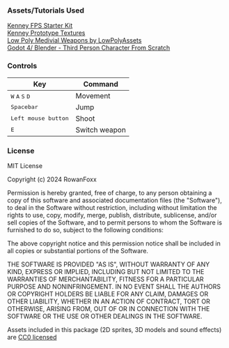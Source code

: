 ### Assets/Tutorials Used
[Kenney FPS Starter Kit](https://github.com/KenneyNL/Starter-Kit-FPS) \
[Kenney Prototype Textures](https://kenney.nl/assets/prototype-textures) \
[Low Poly Medivial Weapons by LowPolyAssets](https://lowpolyassets.itch.io/low-poly-medieval-weapons) \
[Godot 4/ Blender - Third Person Character From Scratch](https://www.youtube.com/watch?v=VasHZZyPpYU&t=1613s)


### Controls

| Key | Command |
| --- | --- |
| <kbd>W</kbd> <kbd>A</kbd> <kbd>S</kbd> <kbd>D</kbd> | Movement |
| <kbd>Spacebar</kbd> | Jump |
| <kbd>Left mouse button</kbd> | Shoot |
| <kbd>E</kbd> | Switch weapon |

### License

MIT License

Copyright (c) 2024 RowanFoxx

Permission is hereby granted, free of charge, to any person obtaining a copy of this software and associated documentation files (the "Software"), to deal in the Software without restriction, including without limitation the rights to use, copy, modify, merge, publish, distribute, sublicense, and/or sell copies of the Software, and to permit persons to whom the Software is furnished to do so, subject to the following conditions:

The above copyright notice and this permission notice shall be included in all copies or substantial portions of the Software.

THE SOFTWARE IS PROVIDED "AS IS", WITHOUT WARRANTY OF ANY KIND, EXPRESS OR IMPLIED, INCLUDING BUT NOT LIMITED TO THE WARRANTIES OF MERCHANTABILITY, FITNESS FOR A PARTICULAR PURPOSE AND NONINFRINGEMENT. IN NO EVENT SHALL THE AUTHORS OR COPYRIGHT HOLDERS BE LIABLE FOR ANY CLAIM, DAMAGES OR OTHER LIABILITY, WHETHER IN AN ACTION OF CONTRACT, TORT OR OTHERWISE, ARISING FROM, OUT OF OR IN CONNECTION WITH THE SOFTWARE OR THE USE OR OTHER DEALINGS IN THE SOFTWARE.

Assets included in this package (2D sprites, 3D models and sound effects) are [CC0 licensed](https://creativecommons.org/publicdomain/zero/1.0/)
